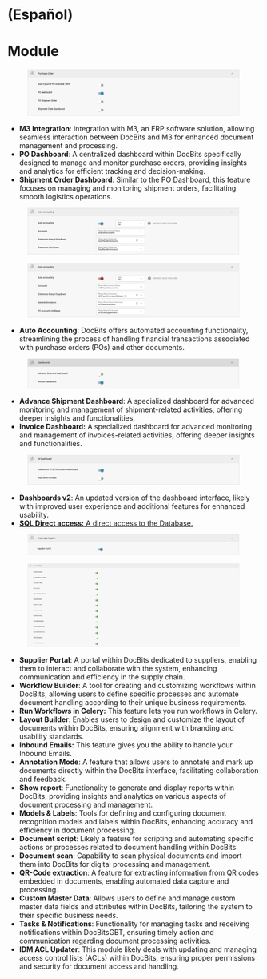 
# (Español)

# Module

<figure><img src="../../../../.gitbook/assets/image (228).png" alt=""><figcaption></figcaption></figure>

* **M3 Integration**: Integration with M3, an ERP software solution, allowing seamless interaction between DocBits and M3 for enhanced document management and processing.
* **PO Dashboard**: A centralized dashboard within DocBits specifically designed to manage and monitor purchase orders, providing insights and analytics for efficient tracking and decision-making.
* **Shipment Order Dashboard**: Similar to the PO Dashboard, this feature focuses on managing and monitoring shipment orders, facilitating smooth logistics operations.

<figure><img src="../../../../.gitbook/assets/image (229).png" alt=""><figcaption></figcaption></figure>

<figure><img src="../../../../.gitbook/assets/image (230).png" alt=""><figcaption></figcaption></figure>

* **Auto Accounting**: DocBits offers automated accounting functionality, streamlining the process of handling financial transactions associated with purchase orders (POs) and other documents.

<figure><img src="../../../../.gitbook/assets/image (231).png" alt=""><figcaption></figcaption></figure>

* **Advance Shipment Dashboard**: A specialized dashboard for advanced monitoring and management of shipment-related activities, offering deeper insights and functionalities.
* **Invoice Dashboard:** A specialized dashboard for advanced monitoring and management of invoices-related activities, offering deeper insights and functionalities.

<figure><img src="../../../../.gitbook/assets/image (232).png" alt=""><figcaption></figcaption></figure>

* **Dashboards v2**: An updated version of the dashboard interface, likely with improved user experience and additional features for enhanced usability.
* [**SQL Direct access:** A direct access to the Database.](how-to-create-database-access-for-a-specific-organization-user/)

<figure><img src="../../../../.gitbook/assets/Bildschirmfoto 2024-05-04 um 15.58.02.png" alt=""><figcaption></figcaption></figure>

<figure><img src="../../../../.gitbook/assets/image (28).png" alt=""><figcaption></figcaption></figure>

* **Supplier Portal**: A portal within DocBits dedicated to suppliers, enabling them to interact and collaborate with the system, enhancing communication and efficiency in the supply chain.
* **Workflow Builder**: A tool for creating and customizing workflows within DocBits, allowing users to define specific processes and automate document handling according to their unique business requirements.
* **Run Workflows in Celery:** This feature lets you run workflows in Celery.
* **Layout Builder**: Enables users to design and customize the layout of documents within DocBits, ensuring alignment with branding and usability standards.
* **Inbound Emails:** This feature gives you the ability to handle your Inbound Emails.
* **Annotation Mode**: A feature that allows users to annotate and mark up documents directly within the DocBits interface, facilitating collaboration and feedback.
* **Show report**: Functionality to generate and display reports within DocBits, providing insights and analytics on various aspects of document processing and management.
* **Models & Labels**: Tools for defining and configuring document recognition models and labels within DocBits, enhancing accuracy and efficiency in document processing.
* **Document script**: Likely a feature for scripting and automating specific actions or processes related to document handling within DocBits.
* **Document scan**: Capability to scan physical documents and import them into DocBits for digital processing and management.
* **QR-Code extraction**: A feature for extracting information from QR codes embedded in documents, enabling automated data capture and processing.
* **Custom Master Data**: Allows users to define and manage custom master data fields and attributes within DocBits, tailoring the system to their specific business needs.
* **Tasks & Notifications**: Functionality for managing tasks and receiving notifications within DocBitsGBT, ensuring timely action and communication regarding document processing activities.
* **IDM ACL Updater**: This module likely deals with updating and managing access control lists (ACLs) within DocBits, ensuring proper permissions and security for document access and handling.
